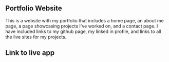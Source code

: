## Portfolio Website
This is a website with my portfolio that includes a home page, an about me page, a page showcasing projects I've worked on, and a contact page. I have included links to my github page, my linked in profile, and links to all the live sites for my projects.


## Link to live app
 <a href="https://madison24.github.io/portfolio-website/" />
